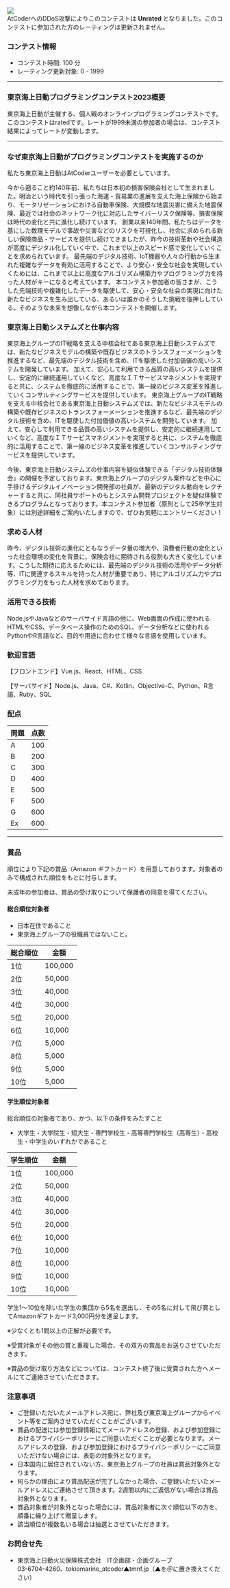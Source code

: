 
<div>

<span>

<span>
<a href="https://www.tokiomarine-nichido.co.jp/">
<img src="https://img.atcoder.jp/tokiomarine2020/logo.png">

</img>
</a>
<div>

<div>

<div>
AtCoderへのDDoS攻撃によりこのコンテストは
<strong>
Unrated
</strong>
となりました。このコンテストに参加された方のレーティングは更新されません。
</div>

</div>

</div>

### **コンテスト情報**

<section>

<ul>

<li>
コンテスト時間: 100 分
</li>

<li>
レーティング更新対象: 0 - 
<span>
1999
</span>

</li>

</ul>

</section>

---

### **東京海上日動プログラミングコンテスト2023概要**

<section>

<p>
東京海上日動が主催する、個人戦のオンラインプログラミングコンテストです。このコンテストはratedです。レートが1999未満の参加者の場合は、コンテスト結果によってレートが変動します。
      
</p>

</section>

---

### **なぜ東京海上日動がプログラミングコンテストを実施するのか**

<section>

<p>
私たち東京海上日動はAtCoderユーザーを必要としています。
      
</p>

<p>
今から遡ること約140年前、私たちは日本初の損害保険会社として生まれました。明治という時代を引っ張った海運・貿易業の進展を支えた海上保険から始まり、モータリゼーションにおける自動車保険、大規模な地震災害に備えた地震保険、最近では社会のネットワーク化に対応したサイバーリスク保険等、損害保険は時代の変化と共に進化し続けています。
創業以来140年間、私たちはデータを基にした数理モデルで事故や災害などのリスクを可視化し、社会に求められる新しい保険商品・サービスを提供し続けてきましたが、昨今の技術革新や社会構造が高度にデジタル化していく中で、これまで以上のスピード感で変化していくことを求められています。
最先端のデジタル技術、IoT機器や人々の行動から生まれた複雑なデータを有効に活用することで、より安心・安全な社会を実現していくためには、これまで以上に高度なアルゴリズム構築力やプログラミング力を持った人材がキーになると考えています。
本コンテスト参加者の皆さまが、こうした先端技術や複雑化したデータを駆使して、安心・安全な社会の実現に向けた新たなビジネスを生み出している、あるいは誰かのそうした挑戦を後押ししている。そのような未来を想像しながら本コンテストを開催します。
      
</p>

</section>

### **東京海上日動システムズと仕事内容**

<section>

<p>
東京海上グループのIT戦略を支える中核会社である東京海上日動システムズでは、新たなビジネスモデルの構築や既存ビジネスのトランスフォーメーションを推進するなど、最先端のデジタル技術を含め、ITを駆使した付加価値の高いシステムを開発しています。
加えて、安心して利用できる品質の高いシステムを提供し、安定的に継続運用していくなど、高度なＩＴサービスマネジメントを実現すると共に、システムを徹底的に活用することで、第一線のビジネス変革を推進していくコンサルティングサービスを提供しています。
東京海上グループのIT戦略を支える中核会社である東京海上日動システムズでは、新たなビジネスモデルの構築や既存ビジネスのトランスフォーメーションを推進するなど、最先端のデジタル技術を含め、ITを駆使した付加価値の高いシステムを開発しています。
加えて、安心して利用できる品質の高いシステムを提供し、安定的に継続運用していくなど、高度なＩＴサービスマネジメントを実現すると共に、システムを徹底的に活用することで、第一線のビジネス変革を推進していくコンサルティングサービスを提供しています。

今後、東京海上日動システムズの仕事内容を疑似体験できる「デジタル技術体験会」の開催を予定しております。東京海上グループのデジタル案件などを中心に手掛けるデジタルイノベーション開発部の社員が、最新のデジタル動向をレクチャーすると共に、同社員サポートのもとシステム開発プロジェクトを疑似体験できるプログラムとなっております。本コンテスト参加者（原則として25卒学生対象）には別途詳細をご案内いたしますので、ぜひお気軽にエントリーください！
      
</p>

</section>

### **求める人材**

<section>

<p>
昨今、デジタル技術の進化にともなうデータ量の増大や、消費者行動の変化といった社会環境の変化を背景に、保険会社に期待される役割も大きく変化しています。こうした期待に応えるためには、最先端のデジタル技術の活用やデータ分析等、ITに関連するスキルを持った人材が重要であり、特にアルゴリズム力やプログラミング力をもった人材を求めております。
      
</p>

</section>

### **活用できる技術**

<section>

<p>
Node.jsやJavaなどのサーバサイド言語の他に、Web画面の作成に使われるHTMLやCSS、データベース操作のためのSQL、データ分析などに使われるPythonやR言語など、目的や用途に合わせて様々な言語を使用しています。
      
</p>

</section>

### **歓迎言語**

<section>

<p>
【フロントエンド】Vue.js、React、HTML、CSS 

【サーバサイド】Node.js、Java、C#、Kotlin、Objective-C、Python、R言語、Ruby、SQL
      
</p>

</section>

### **配点**

<section>

<div>

<div>

<table>

<thead>

<tr>

<th>
問題
</th>

<th>
点数
</th>

</tr>

</thead>

<tbody>

<tr>

<td>
A
</td>

<td>
100
</td>

</tr>

<tr>

<td>
B
</td>

<td>
200
</td>

</tr>

<tr>

<td>
C
</td>

<td>
300
</td>

</tr>

<tr>

<td>
D
</td>

<td>
400
</td>

</tr>

<tr>

<td>
E
</td>

<td>
500
</td>

</tr>

<tr>

<td>
F
</td>

<td>
500
</td>

</tr>

<tr>

<td>
G
</td>

<td>
600
</td>

</tr>

<tr>

<td>
Ex
</td>

<td>
600
</td>

</tr>

</tbody>

</table>

</div>

</div>

</section>

---

### **賞品**

<section>

<p>
順位により下記の賞品（Amazon ギフトカード）を用意しております。対象者のみで構成された順位をもとに付与します。
      
</p>

<p>

<span>
未成年の参加者は、賞品の受け取りについて保護者の同意を得てください。
</span>

</p>

#### **総合順位対象者**

<ul>

<li>
日本在住であること
</li>

<li>
東京海上グループの役職員ではないこと。
</li>

</ul>

<table>

<thead>

<tr>

<th>
総合順位
</th>

<th>
金額
</th>

</tr>

</thead>

<tbody>

<tr>

<td>
1位
</td>

<td>
100,000
</td>

</tr>

<tr>

<td>
2位
</td>

<td>
50,000
</td>

</tr>

<tr>

<td>
3位
</td>

<td>
40,000
</td>

</tr>

<tr>

<td>
4位
</td>

<td>
30,000
</td>

</tr>

<tr>

<td>
5位
</td>

<td>
20,000
</td>

</tr>

<tr>

<td>
6位
</td>

<td>
10,000
</td>

</tr>

<tr>

<td>
7位
</td>

<td>
5,000
</td>

</tr>

<tr>

<td>
8位
</td>

<td>
5,000
</td>

</tr>

<tr>

<td>
9位
</td>

<td>
5,000
</td>

</tr>

<tr>

<td>
10位
</td>

<td>
5,000
</td>

</tr>

</tbody>

</table>

#### **学生順位対象者**

<p>
総合順位の対象者であり、かつ、以下の条件をみたすこと
</p>

<ul>

<li>
大学生・大学院生・短大生・専門学校生・高等専門学校生（高専生）・高校生・中学生のいずれかであること
</li>

</ul>

<table>

<thead>

<tr>

<th>
学生順位
</th>

<th>
金額
</th>

</tr>

</thead>

<tbody>

<tr>

<td>
1位
</td>

<td>
100,000
</td>

</tr>

<tr>

<td>
2位
</td>

<td>
50,000
</td>

</tr>

<tr>

<td>
3位
</td>

<td>
40,000
</td>

</tr>

<tr>

<td>
4位
</td>

<td>
30,000
</td>

</tr>

<tr>

<td>
5位
</td>

<td>
20,000
</td>

</tr>

<tr>

<td>
6位
</td>

<td>
10,000
</td>

</tr>

<tr>

<td>
7位
</td>

<td>
10,000
</td>

</tr>

<tr>

<td>
8位
</td>

<td>
10,000
</td>

</tr>

<tr>

<td>
9位
</td>

<td>
10,000
</td>

</tr>

<tr>

<td>
10位
</td>

<td>
10,000
</td>

</tr>

</tbody>

</table>

<p>
学生1～10位を除いた学生の集団から5名を選出し、その5名に対して飛び賞としてAmazonギフトカード3,000円分を進呈します。

※少なくとも1問以上の正解が必要です。

※受賞対象がその他の賞と重複した場合、その双方の賞品をお送りさせていただきます。

※賞品の受け取り方法などについては、コンテスト終了後に受賞された方へメールにてご連絡させていただきます。
      
</p>

</section>

### **注意事項**

<section>

<ul>

<li>
ご登録いただいたメールアドレス宛に、弊社及び東京海上グループからイベント等をご案内させていただくことがございます。
</li>

<li>
賞品の配送には参加登録情報にてメールアドレスの登録、および参加登録におけるプライバシーポリシーにご同意いただくことが必要となります。メールアドレスの登録、および参加登録におけるプライバシーポリシーにご同意いただけない場合には、表彰の対象外となります。
</li>

<li>
日本国内に居住されていない方、東京海上グループの社員は賞品対象外となります。
</li>

<li>
何らかの理由により賞品配送が完了しなかった場合、ご登録いただいたメールアドレスにご連絡させて頂きます。2週間以内にご返信がない場合は賞品対象外となります。
</li>

<li>
賞品対象者が対象外となった場合には、賞品対象者に次ぐ順位以下の方を、順番に繰り上げて贈呈します。
</li>

<li>
該当順位が複数名いる場合は抽選とさせていただきます。
</li>

</ul>

</section>

### **お問合せ先**

<section>

<ul>

<li>
東京海上日動火災保険株式会社　IT企画部・企画グループ
</li>
03-6704-4260、tokiomarine_atcoder▲tmnf.jp（▲を＠に置き換えてください）
      
</ul>

</section>

</span>

</span>

</div>
